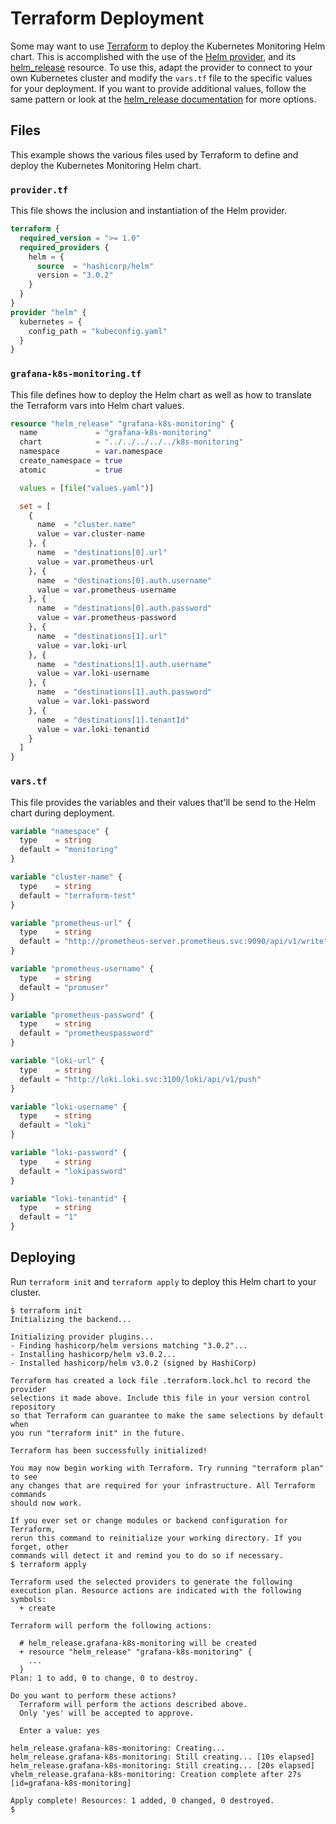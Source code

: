 # Terraform Deployment

Some may want to use [Terraform](https://www.terraform.io/) to deploy the Kubernetes Monitoring Helm chart. This is
accomplished with the use of
the [Helm provider](https://registry.terraform.io/providers/hashicorp/helm/latest/docs), and
its [helm_release](https://registry.terraform.io/providers/hashicorp/helm/latest/docs/resources/release#create_namespace)
resource. To use this, adapt the provider to connect to your own Kubernetes cluster and modify the `vars.tf` file to the
specific values for your deployment. If you want to provide additional values, follow the same pattern or look at
the [helm_release documentation](https://registry.terraform.io/providers/hashicorp/helm/latest/docs/resources/release)
for more options.

## Files

This example shows the various files used by Terraform to define and deploy the Kubernetes Monitoring Helm chart.

### `provider.tf`

This file shows the inclusion and instantiation of the Helm provider.

```terraform
terraform {
  required_version = ">= 1.0"
  required_providers {
    helm = {
      source  = "hashicorp/helm"
      version = "3.0.2"
    }
  }
}
provider "helm" {
  kubernetes = {
    config_path = "kubeconfig.yaml"
  }
}
```

### `grafana-k8s-monitoring.tf`

This file defines how to deploy the Helm chart as well as how to translate the Terraform vars into Helm chart values.

```terraform
resource "helm_release" "grafana-k8s-monitoring" {
  name             = "grafana-k8s-monitoring"
  chart            = "../../../../../k8s-monitoring"
  namespace        = var.namespace
  create_namespace = true
  atomic           = true

  values = [file("values.yaml")]

  set = [
    {
      name  = "cluster.name"
      value = var.cluster-name
    }, {
      name  = "destinations[0].url"
      value = var.prometheus-url
    }, {
      name  = "destinations[0].auth.username"
      value = var.prometheus-username
    }, {
      name  = "destinations[0].auth.password"
      value = var.prometheus-password
    }, {
      name  = "destinations[1].url"
      value = var.loki-url
    }, {
      name  = "destinations[1].auth.username"
      value = var.loki-username
    }, {
      name  = "destinations[1].auth.password"
      value = var.loki-password
    }, {
      name  = "destinations[1].tenantId"
      value = var.loki-tenantid
    }
  ]
}
```

### `vars.tf`

This file provides the variables and their values that'll be send to the Helm chart during deployment.

```terraform
variable "namespace" {
  type    = string
  default = "monitoring"
}

variable "cluster-name" {
  type    = string
  default = "terraform-test"
}

variable "prometheus-url" {
  type    = string
  default = "http://prometheus-server.prometheus.svc:9090/api/v1/write"
}

variable "prometheus-username" {
  type    = string
  default = "promuser"
}

variable "prometheus-password" {
  type    = string
  default = "prometheuspassword"
}

variable "loki-url" {
  type    = string
  default = "http://loki.loki.svc:3100/loki/api/v1/push"
}

variable "loki-username" {
  type    = string
  default = "loki"
}

variable "loki-password" {
  type    = string
  default = "lokipassword"
}

variable "loki-tenantid" {
  type    = string
  default = "1"
}
```

## Deploying

Run `terraform init` and `terraform apply` to deploy this Helm chart to your cluster.

```shell
$ terraform init
Initializing the backend...

Initializing provider plugins...
- Finding hashicorp/helm versions matching "3.0.2"...
- Installing hashicorp/helm v3.0.2...
- Installed hashicorp/helm v3.0.2 (signed by HashiCorp)

Terraform has created a lock file .terraform.lock.hcl to record the provider
selections it made above. Include this file in your version control repository
so that Terraform can guarantee to make the same selections by default when
you run "terraform init" in the future.

Terraform has been successfully initialized!

You may now begin working with Terraform. Try running "terraform plan" to see
any changes that are required for your infrastructure. All Terraform commands
should now work.

If you ever set or change modules or backend configuration for Terraform,
rerun this command to reinitialize your working directory. If you forget, other
commands will detect it and remind you to do so if necessary.
$ terraform apply

Terraform used the selected providers to generate the following execution plan. Resource actions are indicated with the following symbols:
  + create

Terraform will perform the following actions:

  # helm_release.grafana-k8s-monitoring will be created
  + resource "helm_release" "grafana-k8s-monitoring" {
    ...
  }
Plan: 1 to add, 0 to change, 0 to destroy.

Do you want to perform these actions?
  Terraform will perform the actions described above.
  Only 'yes' will be accepted to approve.

  Enter a value: yes

helm_release.grafana-k8s-monitoring: Creating...
helm_release.grafana-k8s-monitoring: Still creating... [10s elapsed]
helm_release.grafana-k8s-monitoring: Still creating... [20s elapsed]
vhelm_release.grafana-k8s-monitoring: Creation complete after 27s [id=grafana-k8s-monitoring]

Apply complete! Resources: 1 added, 0 changed, 0 destroyed.
$
```
